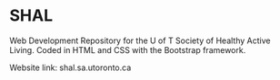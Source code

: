 # SHAL
Web Development Repository for the U of T Society of Healthy Active Living.  Coded in HTML and CSS with the Bootstrap framework.

Website link: shal.sa.utoronto.ca
